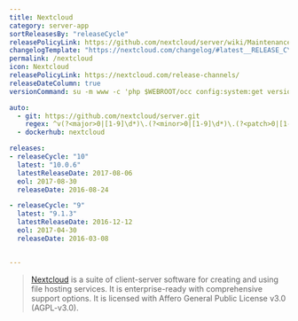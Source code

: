 ```yaml
---
title: Nextcloud
category: server-app
sortReleasesBy: "releaseCycle"
releasePolicyLink: https://github.com/nextcloud/server/wiki/Maintenance-and-Release-Schedule
changelogTemplate: "https://nextcloud.com/changelog/#latest__RELEASE_CYCLE__"
permalink: /nextcloud
icon: Nextcloud
releasePolicyLink: https://nextcloud.com/release-channels/
releaseDateColumn: true
versionCommand: su -m www -c 'php $WEBROOT/occ config:system:get version'

auto:
  - git: https://github.com/nextcloud/server.git
    regex: ^v(?<major>0|[1-9]\d*)\.(?<minor>0|[1-9]\d*)\.(?<patch>0|[1-9]\d*)$
  - dockerhub: nextcloud

releases:
- releaseCycle: "10"
  latest: "10.0.6"
  latestReleaseDate: 2017-08-06 
  eol: 2017-08-30
  releaseDate: 2016-08-24

- releaseCycle: "9"
  latest: "9.1.3"
  latestReleaseDate: 2016-12-12 
  eol: 2017-04-30
  releaseDate: 2016-03-08


---
```


> [Nextcloud](https://www.nextcloud.com) is a suite of client-server software for creating and using file hosting services. It is enterprise-ready with comprehensive support options. It is licensed with Affero General Public License v3.0 (AGPL-v3.0).
